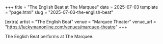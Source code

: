 +++
title = "The English Beat at The Marquee"
date = 2025-07-03
template = "page.html"
slug = "2025-07-03-the-english-beat"

[extra]
artist = "The English Beat"
venue = "Marquee Theater"
venue_url = "https://luckymanonline.com/venues/marquee-theatre"
+++

The English Beat performs at The Marquee.
